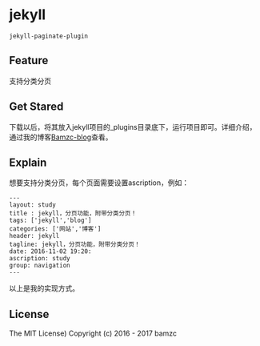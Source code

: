 # jekyll

	jekyll-paginate-plugin

## Feature
支持分类分页
 
## Get Stared

 下载以后，将其放入jekyll项目的_plugins目录底下，运行项目即可。详细介绍，通过我的博客[Bamzc-blog](http://www.bamzc.top/2016/11/03/jekyll-paginate)查看。
	
## Explain

想要支持分类分页，每个页面需要设置ascription，例如：
```
---
layout: study
title : jekyll，分页功能，附带分类分页！
tags: ['jekyll','blog']
categories: ['网站','博客']
header: jekyll
tagline: jekyll，分页功能，附带分类分页！
date: 2016-11-02 19:20:
ascription: study
group: navigation
---
```
以上是我的实现方式。
  
## License
 The MIT License) Copyright (c) 2016 - 2017 bamzc
